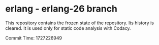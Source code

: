 # erlang - erlang-26 branch

This repository contains the frozen state of the repository.
Its history is cleared. It is used only for static code
analysis with Codacy.

Commit Time: 1727226949